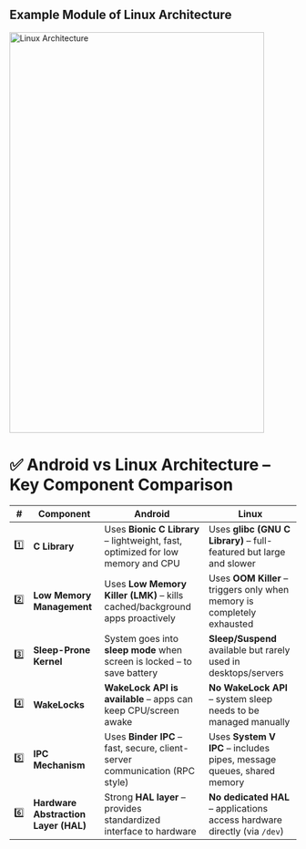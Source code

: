 ## Example Module of Linux Architecture

<img width="447" height="703" alt="Linux Architecture" src="https://github.com/user-attachments/assets/76e95e93-e2c2-485c-9dd2-974004fb5231" />

# ✅ Android vs Linux Architecture – Key Component Comparison

| **#** | **Component**                     | **Android**                                                                 | **Linux**                                                                   |
|-------|----------------------------------|------------------------------------------------------------------------------|------------------------------------------------------------------------------|
| 1️⃣   | **C Library**                    | Uses **Bionic C Library** – lightweight, fast, optimized for low memory and CPU | Uses **glibc (GNU C Library)** – full-featured but large and slower        |
| 2️⃣   | **Low Memory Management**       | Uses **Low Memory Killer (LMK)** – kills cached/background apps proactively | Uses **OOM Killer** – triggers only when memory is completely exhausted     |
| 3️⃣   | **Sleep-Prone Kernel**          | System goes into **sleep mode** when screen is locked – to save battery     | **Sleep/Suspend** available but rarely used in desktops/servers            |
| 4️⃣   | **WakeLocks**                   | **WakeLock API is available** – apps can keep CPU/screen awake              | **No WakeLock API** – system sleep needs to be managed manually             |
| 5️⃣   | **IPC Mechanism**               | Uses **Binder IPC** – fast, secure, client-server communication (RPC style) | Uses **System V IPC** – includes pipes, message queues, shared memory       |
| 6️⃣   | **Hardware Abstraction Layer (HAL)** | Strong **HAL layer** – provides standardized interface to hardware         | **No dedicated HAL** – applications access hardware directly (via `/dev`)   |

